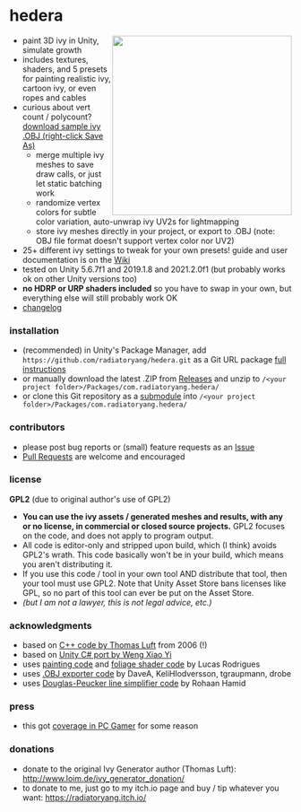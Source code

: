 # hedera
<img width=320 align=right src=https://user-images.githubusercontent.com/2285943/60907136-d0713000-a246-11e9-97a2-de9cb8ffa8cd.gif> 

- paint 3D ivy in Unity, simulate growth
- includes textures, shaders, and 5 presets for painting realistic ivy, cartoon ivy, or even ropes and cables
- curious about vert count / polycount? [download sample ivy .OBJ (right-click Save As)](https://raw.githubusercontent.com/radiatoryang/hedera/master/Example/ExampleIvyMeshExport.obj)
    - merge multiple ivy meshes to save draw calls, or just let static batching work
    - randomize vertex colors for subtle color variation, auto-unwrap ivy UV2s for lightmapping
    - store ivy meshes directly in your project, or export to .OBJ (note: OBJ file format doesn't support vertex color nor UV2)
- 25+ different ivy settings to tweak for your own presets! guide and user documentation is on the [Wiki](https://github.com/radiatoryang/hedera/wiki)
- tested on Unity 5.6.7f1 and 2019.1.8 and 2021.2.0f1 (but probably works ok on other Unity versions too)
- **no HDRP or URP shaders included** so you have to swap in your own, but everything else will still probably work OK
- [changelog](https://github.com/radiatoryang/hedera/blob/master/CHANGELOG.md)

### installation 
- (recommended) in Unity's Package Manager, add ``https://github.com/radiatoryang/hedera.git`` as a Git URL package [full instructions](https://github.com/radiatoryang/hedera/wiki#unity-package-manager-recommended)
- or manually download the latest .ZIP from [Releases](https://github.com/radiatoryang/hedera/releases) and unzip to ``/<your project folder>/Packages/com.radiatoryang.hedera/``
- or clone this Git repository as a [submodule](https://git-scm.com/book/en/v2/Git-Tools-Submodules) into ``/<your project folder>/Packages/com.radiatoryang.hedera/``

### contributors
- please post bug reports or (small) feature requests as an [Issue](https://github.com/radiatoryang/hedera/issues)
- [Pull Requests](https://github.com/radiatoryang/hedera/pulls) are welcome and encouraged

### license
**GPL2** (due to original author's use of GPL2)
- **You can use the ivy assets / generated meshes and results, with any or no license, in commercial or closed source projects.** GPL2 focuses on the code, and does not apply to program output.
- All code is editor-only and stripped upon build, which (I think) avoids GPL2's wrath. This code basically won't be in your build, which means you aren't distributing it.
- If you use this code / tool in your own tool AND distribute that tool, then your tool must use GPL2. Note that Unity Asset Store bans licenses like GPL, so no part of this tool can ever be put on the Asset Store.
- _(but I am not a lawyer, this is not legal advice, etc.)_

### acknowledgments
- based on [C++ code by Thomas Luft](http://graphics.uni-konstanz.de/~luft/ivy_generator/) from 2006 (!)
- based on [Unity C# port by Weng Xiao Yi](https://github.com/phoenixzz/IvyGenerator)
- uses [painting code](https://github.com/marmitoTH/Unity-Prefab-Placement-Editor) and [foliage shader code](https://github.com/marmitoTH/unity-enhanced-foliage) by Lucas Rodrigues
- uses [.OBJ exporter code](https://wiki.unity3d.com/index.php/ExportOBJ) by DaveA, KeliHlodversson, tgraupmann, drobe
- uses [Douglas-Peucker line simplifier code](https://github.com/rohaanhamid/simplify-csharp) by Rohaan Hamid

### press
- this got [coverage in PC Gamer](https://www.pcgamer.com/this-free-open-source-tool-can-help-game-developers-make-procedural-ivy/) for some reason

### donations
- donate to the original Ivy Generator author (Thomas Luft): http://www.loim.de/ivy_generator_donation/
- to donate to me, just go to my itch.io page and buy / tip whatever you want: https://radiatoryang.itch.io/
